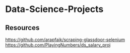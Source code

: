 # Data-Science-Projects

## Resources
https://github.com/arapfaik/scraping-glassdoor-selenium
https://github.com/PlayingNumbers/ds_salary_proj

